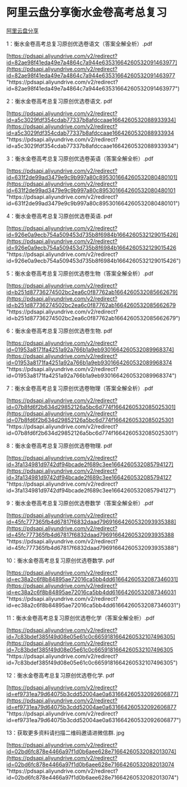 # 阿里云盘分享衡水金卷高考总复习 
[阿里云盘分享](https://www.aliyundrive.com/s/CDGnhcJbN3x/folder/6329394b519b923a27e949509e2b42c57bcfdf36) 

 1：衡水金卷高考总复习原创优选卷语文（答案全解全析）.pdf

[https://pdsapi.aliyundrive.com/v2/redirect?id=82ae98f41eda49e7a4864c7a944e63531664260532091463977](https://pdsapi.aliyundrive.com/v2/redirect?id=82ae98f41eda49e7a4864c7a944e63531664260532091463977 "https&#x3A;//pdsapi.aliyundrive.com/v2/redirect?id=82ae98f41eda49e7a4864c7a944e63531664260532091463977")

2：衡水金卷高考总复习原创优选卷语文. pdf

[https://pdsapi.aliyundrive.com/v2/redirect?id=a5c3029fdf354cdab77337b8afdccaae1664260532088933934](https://pdsapi.aliyundrive.com/v2/redirect?id=a5c3029fdf354cdab77337b8afdccaae1664260532088933934 "https&#x3A;//pdsapi.aliyundrive.com/v2/redirect?id=a5c3029fdf354cdab77337b8afdccaae1664260532088933934")

3：衡水金卷高考总复习原创优选卷英语（答案全解全析）.pdf

[https://pdsapi.aliyundrive.com/v2/redirect?id=631f2de99ad3479e9c9b997a80c895301664260532080480101](https://pdsapi.aliyundrive.com/v2/redirect?id=631f2de99ad3479e9c9b997a80c895301664260532080480101 "https&#x3A;//pdsapi.aliyundrive.com/v2/redirect?id=631f2de99ad3479e9c9b997a80c895301664260532080480101")

4：衡水金卷高考总复习原创优选卷英语. pdf

[https://pdsapi.aliyundrive.com/v2/redirect?id=926e0a9ecb754a509453d735b8f6984b1664260532129015426](https://pdsapi.aliyundrive.com/v2/redirect?id=926e0a9ecb754a509453d735b8f6984b1664260532129015426 "https&#x3A;//pdsapi.aliyundrive.com/v2/redirect?id=926e0a9ecb754a509453d735b8f6984b1664260532129015426")

5：衡水金卷高考总复习原创优选卷生物（答案全解全析）.pdf

[https://pdsapi.aliyundrive.com/v2/redirect?id=b251d87736274502bc2ea6c0f87762ab1664260532085662679](https://pdsapi.aliyundrive.com/v2/redirect?id=b251d87736274502bc2ea6c0f87762ab1664260532085662679 "https&#x3A;//pdsapi.aliyundrive.com/v2/redirect?id=b251d87736274502bc2ea6c0f87762ab1664260532085662679")

6：衡水金卷高考总复习原创优选卷生物. pdf

[https://pdsapi.aliyundrive.com/v2/redirect?id=01953a8171fa4251a92a766b1a9eb9301664260532089968374](https://pdsapi.aliyundrive.com/v2/redirect?id=01953a8171fa4251a92a766b1a9eb9301664260532089968374 "https&#x3A;//pdsapi.aliyundrive.com/v2/redirect?id=01953a8171fa4251a92a766b1a9eb9301664260532089968374")

7：衡水金卷高考总复习原创优选卷物理（答案全解全析）.pdf

[https://pdsapi.aliyundrive.com/v2/redirect?id=07b8fd6f2b634d29852126a5bc6d774f1664260532085025301](https://pdsapi.aliyundrive.com/v2/redirect?id=07b8fd6f2b634d29852126a5bc6d774f1664260532085025301 "https&#x3A;//pdsapi.aliyundrive.com/v2/redirect?id=07b8fd6f2b634d29852126a5bc6d774f1664260532085025301")

8：衡水金卷高考总复习原创优选卷物理. pdf

[https://pdsapi.aliyundrive.com/v2/redirect?id=3fa134981d9742df94bcade2f689c3ee1664260532085794127](https://pdsapi.aliyundrive.com/v2/redirect?id=3fa134981d9742df94bcade2f689c3ee1664260532085794127 "https&#x3A;//pdsapi.aliyundrive.com/v2/redirect?id=3fa134981d9742df94bcade2f689c3ee1664260532085794127")

9：衡水金卷高考总复习原创优选卷数学（答案全解全析）.pdf

[https://pdsapi.aliyundrive.com/v2/redirect?id=45fc777365fb4d67817f6832daad79691664260532093935388](https://pdsapi.aliyundrive.com/v2/redirect?id=45fc777365fb4d67817f6832daad79691664260532093935388 "https&#x3A;//pdsapi.aliyundrive.com/v2/redirect?id=45fc777365fb4d67817f6832daad79691664260532093935388")

10：衡水金卷高考总复习原创优选卷数学. pdf

[https://pdsapi.aliyundrive.com/v2/redirect?id=ec38a2c6f8b84895ae72016ca5bb4dd61664260532087346031](https://pdsapi.aliyundrive.com/v2/redirect?id=ec38a2c6f8b84895ae72016ca5bb4dd61664260532087346031 "https&#x3A;//pdsapi.aliyundrive.com/v2/redirect?id=ec38a2c6f8b84895ae72016ca5bb4dd61664260532087346031")

11：衡水金卷高考总复习原创优选卷化学（答案全解全析）.pdf

[https://pdsapi.aliyundrive.com/v2/redirect?id=7c83bdef385f49d08e05e61c0c6659181664260532107496305](https://pdsapi.aliyundrive.com/v2/redirect?id=7c83bdef385f49d08e05e61c0c6659181664260532107496305 "https&#x3A;//pdsapi.aliyundrive.com/v2/redirect?id=7c83bdef385f49d08e05e61c0c6659181664260532107496305")

12：衡水金卷高考总复习原创优选卷化学. pdf

[https://pdsapi.aliyundrive.com/v2/redirect?id=ef9731ea79d64075b3cdd52004ae0a631664260532092606877](https://pdsapi.aliyundrive.com/v2/redirect?id=ef9731ea79d64075b3cdd52004ae0a631664260532092606877 "https&#x3A;//pdsapi.aliyundrive.com/v2/redirect?id=ef9731ea79d64075b3cdd52004ae0a631664260532092606877")

13：获取更多资料请扫描二维码邀请进微信群. jpg

[https://pdsapi.aliyundrive.com/v2/redirect?id=02bd6fc878e4466a97f1d0b6aee628e71664260532082013074](https://pdsapi.aliyundrive.com/v2/redirect?id=02bd6fc878e4466a97f1d0b6aee628e71664260532082013074 "https&#x3A;//pdsapi.aliyundrive.com/v2/redirect?id=02bd6fc878e4466a97f1d0b6aee628e71664260532082013074")

